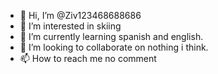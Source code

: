 - 👋 Hi, I’m @Ziv123468688686
- 👀 I’m interested in skiing
- 🌱 I’m currently learning spanish and english.
- 💞️ I’m looking to collaborate on nothing i think.
- 📫 How to reach me no comment

<!---
Ziv123468688686/Ziv123468688686 is a ✨ special ✨ repository because its `README.md` (this file) appears on your GitHub profile.
You can click the Preview link to take a look at your changes.
--->

